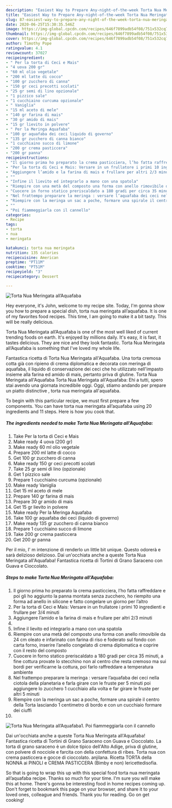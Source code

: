 ```yaml
---
description: "Easiest Way to Prepare Any-night-of-the-week Torta Nua Meringata all’Aquafaba"
title: "Easiest Way to Prepare Any-night-of-the-week Torta Nua Meringata all’Aquafaba"
slug: 87-easiest-way-to-prepare-any-night-of-the-week-torta-nua-meringata-allaquafaba
date: 2020-06-25T15:30:35.546Z
image: https://img-global.cpcdn.com/recipes/646f7899adb54f08/751x532cq70/torta-nua-meringata-allaquafaba-recipe-main-photo.jpg
thumbnail: https://img-global.cpcdn.com/recipes/646f7899adb54f08/751x532cq70/torta-nua-meringata-allaquafaba-recipe-main-photo.jpg
cover: https://img-global.cpcdn.com/recipes/646f7899adb54f08/751x532cq70/torta-nua-meringata-allaquafaba-recipe-main-photo.jpg
author: Timothy Pope
ratingvalue: 4.1
reviewcount: 37027
recipeingredient:
- " Per la torta di Ceci e Mais"
- "4 uova 200 gr"
- "60 ml olio vegetale"
- "200 ml latte di cocco"
- "100 gr zucchero di canna"
- "150 gr ceci precotti scolati"
- "25 gr semi di lino opzionale"
- "1 pizzico sale"
- "1 cucchiaino curcuma opzionale"
- " Vaniglia"
- "15 ml aceto di mele"
- "140 gr farina di mais"
- "30 gr amido di mais"
- "15 gr lievito in polvere"
- " Per la Meringa Aquafaba"
- "100 gr aquafaba dei ceci liquido di governo"
- "135 gr zucchero di canna bianco"
- "1 cucchiaino succo di limone"
- "200 gr crema pasticcera"
- "200 gr panna"
recipeinstructions:
- "Il giorno prima ho preparato la crema pasticciera, l’ho fatta raffreddare e poi gli ho aggiunto la panna montata senza zucchero, ho riempito una forma ad anello in silicone e fatto congelare un giorno per l’altro"
- "Per la torta di Ceci e Mais: Versare in un frullatore i primi 10 ingredienti e frullare per 3/4 minuti"
- "Aggiungere l’amido e la farina di mais e frullare per altri 2/3 minuti"
- ""
- "Infine il lievito ed integrarlo a mano con una spatola"
- "Riempire con una metà del composto una forma con anello rimovibile da 24 cm oleato e infarinato con farina di riso e foderato sul fondo con carta forno, inserire l’anello congelato di crema diplomatica e coprire con il resto del composto"
- "Cuocere in forno statico preriscaldato a 180 gradi per circa 35 minuti, a fine cottura provate lo stecchino non al centro che resta cremoso ma sui bordi per verificarne la cottura, poi farlo raffreddare a temperatura ambiente"
- "Nel frattempo preparare la meringa : versare l’aquafaba dei ceci nella ciotola della planetaria e farla girare con le fruste per 5 minuti poi aggiungere lo zucchero 1 cucchiaio alla volta e far girare le fruste per altri 5 minuti"
- "Riempire con la meringa un sac a poche, formare una spirale il centro della Torta lasciando 1 centimetro di bordo e con un cucchiaio formare dei ciuffi"
- ""
- "Poi fiammeggiarla con il cannello"
categories:
- Recipe
tags:
- torta
- nua
- meringata

katakunci: torta nua meringata 
nutrition: 135 calories
recipecuisine: American
preptime: "PT11M"
cooktime: "PT51M"
recipeyield: "3"
recipecategory: Dessert

---
```



![Torta Nua Meringata all’Aquafaba](https://img-global.cpcdn.com/recipes/646f7899adb54f08/751x532cq70/torta-nua-meringata-allaquafaba-recipe-main-photo.jpg)

Hey everyone, it's John, welcome to my recipe site. Today, I'm gonna show you how to prepare a special dish, torta nua meringata all’aquafaba. It is one of my favorites food recipes. This time, I am going to make it a bit tasty. This will be really delicious.

Torta Nua Meringata all’Aquafaba is one of the most well liked of current trending foods on earth. It's enjoyed by millions daily. It's easy, it is fast, it tastes delicious. They are nice and they look fantastic. Torta Nua Meringata all’Aquafaba is something that I've loved my whole life.

Fantastica ricetta di Torta Nua Meringata all&#39;Aquafaba. Una torta cremosa cotta già con ripieno di crema diplomatica e decorata con meringa di aquafaba, il liquido di conservazione dei ceci che ho utilizzato nell&#39;impasto insieme alla farina ed amido di mais, pertanto priva di glutine. Torta Nua Meringata all&#39;Aquafaba Torta Nua Meringata all&#39;Aquafaba: Ehi a tutti, spero stai avendo una giornata incredibile oggi. Oggi, stiamo andando per prepare un piatto distinctive , torta nua meringata all&#39;aquafaba.


To begin with this particular recipe, we must first prepare a few components. You can have torta nua meringata all’aquafaba using 20 ingredients and 11 steps. Here is how you cook that.

<!--inarticleads1-->

##### The ingredients needed to make Torta Nua Meringata all’Aquafaba:

1. Take  Per la torta di Ceci e Mais
1. Make ready 4 uova (200 gr)
1. Make ready 60 ml olio vegetale
1. Prepare 200 ml latte di cocco
1. Get 100 gr zucchero di canna
1. Make ready 150 gr ceci precotti scolati
1. Take 25 gr semi di lino (opzionale)
1. Get 1 pizzico sale
1. Prepare 1 cucchiaino curcuma (opzionale)
1. Make ready  Vaniglia
1. Get 15 ml aceto di mele
1. Prepare 140 gr farina di mais
1. Prepare 30 gr amido di mais
1. Get 15 gr lievito in polvere
1. Make ready  Per la Meringa Aquafaba
1. Take 100 gr aquafaba dei ceci (liquido di governo)
1. Make ready 135 gr zucchero di canna bianco
1. Prepare 1 cucchiaino succo di limone
1. Take 200 gr crema pasticcera
1. Get 200 gr panna


Per il mio, I&#39; m intenzione di renderlo un little bit unique. Questo odorerà e sarà delizioso delizioso. Dai un&#39;occhiata anche a queste Torta Nua Meringata all&#39;Aquafaba! Fantastica ricetta di Tortini di Grano Saraceno con Guava e Cioccolato. 

<!--inarticleads2-->

##### Steps to make Torta Nua Meringata all’Aquafaba:

1. Il giorno prima ho preparato la crema pasticciera, l’ho fatta raffreddare e poi gli ho aggiunto la panna montata senza zucchero, ho riempito una forma ad anello in silicone e fatto congelare un giorno per l’altro
1. Per la torta di Ceci e Mais: Versare in un frullatore i primi 10 ingredienti e frullare per 3/4 minuti
1. Aggiungere l’amido e la farina di mais e frullare per altri 2/3 minuti
1. 
1. Infine il lievito ed integrarlo a mano con una spatola
1. Riempire con una metà del composto una forma con anello rimovibile da 24 cm oleato e infarinato con farina di riso e foderato sul fondo con carta forno, inserire l’anello congelato di crema diplomatica e coprire con il resto del composto
1. Cuocere in forno statico preriscaldato a 180 gradi per circa 35 minuti, a fine cottura provate lo stecchino non al centro che resta cremoso ma sui bordi per verificarne la cottura, poi farlo raffreddare a temperatura ambiente
1. Nel frattempo preparare la meringa : versare l’aquafaba dei ceci nella ciotola della planetaria e farla girare con le fruste per 5 minuti poi aggiungere lo zucchero 1 cucchiaio alla volta e far girare le fruste per altri 5 minuti
1. Riempire con la meringa un sac a poche, formare una spirale il centro della Torta lasciando 1 centimetro di bordo e con un cucchiaio formare dei ciuffi
1. 
<img src="//assets-global.cpcdn.com/assets/icons/button_play-2c75c40dde080a61004c1f40b05d8f140eaff45d7e9e6481dc71c63d2e7c4909.png" alt="Torta Nua Meringata all’Aquafaba">1. Poi fiammeggiarla con il cannello


Dai un&#39;occhiata anche a queste Torta Nua Meringata all&#39;Aquafaba! Fantastica ricetta di Tortini di Grano Saraceno con Guava e Cioccolato. La torta di grano saraceno è un dolce tipico dell&#39;Alto Adige, priva di glutine, con polvere di nocciole e farcita con della confettura di ribes. Torta nua con crema pasticcera e gocce di cioccolato. anjilana. Ricetta TORTA della NONNA ai PINOLI e CREMA PASTICCERA (Bimby e non) lericettedisofia. 

So that is going to wrap this up with this special food torta nua meringata all’aquafaba recipe. Thanks so much for your time. I'm sure you will make this at home. There's gonna be interesting food in home recipes coming up. Don't forget to bookmark this page on your browser, and share it to your loved ones, colleague and friends. Thank you for reading. Go on get cooking!
